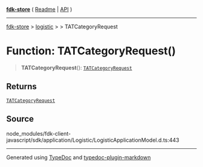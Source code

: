 [**fdk-store**](../../../README.md) ( [Readme](../../../README.md) \| [API](../../../API.md) )

---

[fdk-store](../../../API.md) > [logistic](../../README.md) > [<internal>](../README.md) > TATCategoryRequest

# Function: TATCategoryRequest()

> **TATCategoryRequest**(): [`TATCategoryRequest`](../type-aliases/type-alias.TATCategoryRequest.md)

## Returns

[`TATCategoryRequest`](../type-aliases/type-alias.TATCategoryRequest.md)

## Source

node_modules/fdk-client-javascript/sdk/application/Logistic/LogisticApplicationModel.d.ts:443

---

Generated using [TypeDoc](https://typedoc.org/) and [typedoc-plugin-markdown](https://www.npmjs.com/package/typedoc-plugin-markdown)
